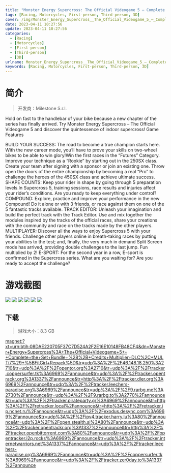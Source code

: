 ```yaml
---
title: "Monster Energy Supercross: The Official Videogame 5 – Complete the Set Bundle + Credits Multiplier DLC"
tags: [Racing, Motorcycles, First-person, Third-person, 3D]
cover: /img/Monster_Energy_Supercross__The_Official_Videogame_5_–_Complete_the_Set_Bundle/1.jpg
date: 2023-04-11 10:27:56
update: 2023-04-11 10:27:56
categories: 
  - [Racing]
  - [Motorcycles]
  - [First-person]
  - [Third-person]
  - [3D]
urlname: Monster_Energy_Supercross__The_Official_Videogame_5_–_Complete_the_Set_Bundle
keywords: [Racing, Motorcycles, First-person, Third-person, 3D]
---
```

# 简介

> 开发商：Milestone S.r.l.

Hold on fast to the handlebar of your bike because a new chapter of the series has finally arrived. Try Monster Energy Supercross – The Official Videogame 5 and discover the quintessence of indoor supercross!
Game Features

BUILD YOUR SUCCESS: The road to become a true champion starts here. With the new career mode, you’ll have to prove your skills on two-wheel bikes to be able to win glory!Win the first races in the “Futures” Category. Improve your technique as a “Rookie” by starting out in the 250SX class. Create your team after signing with a sponsor or join an existing one. Throw open the doors of the entire championship by becoming a real “Pro” to challenge the heroes of the 450SX class and achieve ultimate success.
SHAPE COUNTS: Keep your rider in shape by going through 5 preparation levels.In Supercross 5, training sessions, race results and injuries affect your rider’s conditions. Are you ready to keep everything under control?
COMPOUND: Explore, practice and improve your performance in the new Compound! Do it alone or with 3 friends, or race against them on one of the 5 fantastic tracks available.
TRACK EDITOR: Unleash your imagination and build the perfect track with the Track Editor. Use and mix together the modules inspired by the tracks of the official races, share your creations with the community and race on the tracks made by the other players.
MULTIPLAYER: Discover all the ways to enjoy Supercross 5 with your friends. Challenge other players online in breath-taking races by putting your abilities to the test; and, finally, the very much in demand Split Screen mode has arrived, providing double challenges to the last jump. Fun multiplied by 2!
E-SPORT: For the second year in a row, E-sport is confirmed in the Supercross series. What are you waiting for? Are you ready to accept the challenge?

# 游戏截图

![](/img/Monster_Energy_Supercross__The_Official_Videogame_5_–_Complete_the_Set_Bundle/2.jpg)
![](/img/Monster_Energy_Supercross__The_Official_Videogame_5_–_Complete_the_Set_Bundle/3.jpg)
![](/img/Monster_Energy_Supercross__The_Official_Videogame_5_–_Complete_the_Set_Bundle/4.jpg)
![](/img/Monster_Energy_Supercross__The_Official_Videogame_5_–_Complete_the_Set_Bundle/5.jpg)
![](/img/Monster_Energy_Supercross__The_Official_Videogame_5_–_Complete_the_Set_Bundle/6.jpg)
![](/img/Monster_Energy_Supercross__The_Official_Videogame_5_–_Complete_the_Set_Bundle/7.jpg)


## 下载

> 游戏大小：8.3 GB

[magnet:?xt=urn:btih:08DAE220705F37C7D524A2F2E16E10148FB48CF4&amp;dn=Monster+Energy+Supercross%3A+The+Official+Videogame+5+-+Complete+the+Set+Bundle+%28%2B+Credits+Multiplier+DLC%2C+MULTi7%29+%5BFitGirl+Repack%5D&amp;tr=udp%3A%2F%2F46.148.18.250%3A2710&amp;tr=udp%3A%2F%2Fopentor.org%3A2710&amp;tr=udp%3A%2F%2Ftracker.coppersurfer.tk%3A6969%2Fannounce&amp;tr=udp%3A%2F%2Ftracker.opentrackr.org%3A1337%2Fannounce&amp;tr=http%3A%2F%2Ftracker.dler.org%3A6969%2Fannounce&amp;tr=udp%3A%2F%2Ftracker.leechers-paradise.org%3A6969%2Fannounce&amp;tr=udp%3A%2F%2F9.rarbg.me%3A2730%2Fannounce&amp;tr=udp%3A%2F%2F9.rarbg.to%3A2770%2Fannounce&amp;tr=udp%3A%2F%2Ftracker.pirateparty.gr%3A6969%2Fannounce&amp;tr=http%3A%2F%2Fretracker.local%2Fannounce&amp;tr=http%3A%2F%2Fretracker.ip.ncnet.ru%2Fannounce&amp;tr=udp%3A%2F%2Fexodus.desync.com%3A6969%2Fannounce&amp;tr=udp%3A%2F%2Fipv4.tracker.harry.lu%3A80%2Fannounce&amp;tr=udp%3A%2F%2Fopen.stealth.si%3A80%2Fannounce&amp;tr=udp%3A%2F%2Ftracker.opentrackr.org%3A1337%2Fannounce&amp;tr=http%3A%2F%2Ftracker.openbittorrent.com%3A80%2Fannounce&amp;tr=udp%3A%2F%2Fopentracker.i2p.rocks%3A6969%2Fannounce&amp;tr=udp%3A%2F%2Ftracker.internetwarriors.net%3A1337%2Fannounce&amp;tr=udp%3A%2F%2Ftracker.leechers-paradise.org%3A6969%2Fannounce&amp;tr=udp%3A%2F%2Fcoppersurfer.tk%3A6969%2Fannounce&amp;tr=udp%3A%2F%2Ftracker.zer0day.to%3A1337%2Fannounce](magnet:?xt=urn:btih:08DAE220705F37C7D524A2F2E16E10148FB48CF4&amp;dn=Monster+Energy+Supercross%3A+The+Official+Videogame+5+-+Complete+the+Set+Bundle+%28%2B+Credits+Multiplier+DLC%2C+MULTi7%29+%5BFitGirl+Repack%5D&amp;tr=udp%3A%2F%2F46.148.18.250%3A2710&amp;tr=udp%3A%2F%2Fopentor.org%3A2710&amp;tr=udp%3A%2F%2Ftracker.coppersurfer.tk%3A6969%2Fannounce&amp;tr=udp%3A%2F%2Ftracker.opentrackr.org%3A1337%2Fannounce&amp;tr=http%3A%2F%2Ftracker.dler.org%3A6969%2Fannounce&amp;tr=udp%3A%2F%2Ftracker.leechers-paradise.org%3A6969%2Fannounce&amp;tr=udp%3A%2F%2F9.rarbg.me%3A2730%2Fannounce&amp;tr=udp%3A%2F%2F9.rarbg.to%3A2770%2Fannounce&amp;tr=udp%3A%2F%2Ftracker.pirateparty.gr%3A6969%2Fannounce&amp;tr=http%3A%2F%2Fretracker.local%2Fannounce&amp;tr=http%3A%2F%2Fretracker.ip.ncnet.ru%2Fannounce&amp;tr=udp%3A%2F%2Fexodus.desync.com%3A6969%2Fannounce&amp;tr=udp%3A%2F%2Fipv4.tracker.harry.lu%3A80%2Fannounce&amp;tr=udp%3A%2F%2Fopen.stealth.si%3A80%2Fannounce&amp;tr=udp%3A%2F%2Ftracker.opentrackr.org%3A1337%2Fannounce&amp;tr=http%3A%2F%2Ftracker.openbittorrent.com%3A80%2Fannounce&amp;tr=udp%3A%2F%2Fopentracker.i2p.rocks%3A6969%2Fannounce&amp;tr=udp%3A%2F%2Ftracker.internetwarriors.net%3A1337%2Fannounce&amp;tr=udp%3A%2F%2Ftracker.leechers-paradise.org%3A6969%2Fannounce&amp;tr=udp%3A%2F%2Fcoppersurfer.tk%3A6969%2Fannounce&amp;tr=udp%3A%2F%2Ftracker.zer0day.to%3A1337%2Fannounce)